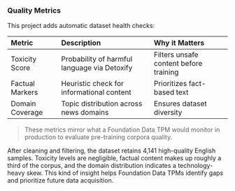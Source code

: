 ### Quality Metrics
This project adds automatic dataset health checks:

| Metric | Description | Why it Matters |
|:--|:--|:--|
| Toxicity Score | Probability of harmful language via Detoxify | Filters unsafe content before training |
| Factual Markers | Heuristic check for informational content | Prioritizes fact-based text |
| Domain Coverage | Topic distribution across news domains | Ensures dataset diversity |

> These metrics mirror what a Foundation Data TPM would monitor in production to evaluate pre-training corpora quality.

After cleaning and filtering, the dataset retains 4,141 high-quality English samples. Toxicity levels are negligible, factual content makes up roughly a third of the corpus, and the domain distribution indicates a technology-heavy skew. This kind of insight helps Foundation Data TPMs identify gaps and prioritize future data acquisition.
